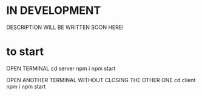 # IN DEVELOPMENT
DESCRIPTION WILL BE WRITTEN SOON HERE!

# to start 

OPEN TERMINAL
cd server
npm i
npm start

OPEN ANOTHER TERMINAL WITHOUT CLOSING THE OTHER ONE
cd client
npm i
npm start